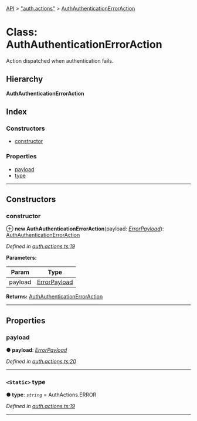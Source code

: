[API](../README.md) > ["auth.actions"](../modules/_auth_actions_.md) > [AuthAuthenticationErrorAction](../classes/_auth_actions_.authauthenticationerroraction.md)

# Class: AuthAuthenticationErrorAction

Action dispatched when authentication fails.

## Hierarchy

**AuthAuthenticationErrorAction**

## Index

### Constructors

* [constructor](_auth_actions_.authauthenticationerroraction.md#constructor)

### Properties

* [payload](_auth_actions_.authauthenticationerroraction.md#payload)
* [type](_auth_actions_.authauthenticationerroraction.md#type)

---

## Constructors

<a id="constructor"></a>

###  constructor

⊕ **new AuthAuthenticationErrorAction**(payload: *[ErrorPayload](../modules/_auth_actions_.md#errorpayload)*): [AuthAuthenticationErrorAction](_auth_actions_.authauthenticationerroraction.md)

*Defined in [auth.actions.ts:19](https://github.com/authumn/authumn-angular/blob/04acefe/projects/authumn-angular/src/auth/auth.actions.ts#L19)*

**Parameters:**

| Param | Type |
| ------ | ------ |
| payload | [ErrorPayload](../modules/_auth_actions_.md#errorpayload) | 

**Returns:** [AuthAuthenticationErrorAction](_auth_actions_.authauthenticationerroraction.md)

___

## Properties

<a id="payload"></a>

###  payload

**● payload**: *[ErrorPayload](../modules/_auth_actions_.md#errorpayload)*

*Defined in [auth.actions.ts:20](https://github.com/authumn/authumn-angular/blob/04acefe/projects/authumn-angular/src/auth/auth.actions.ts#L20)*

___
<a id="type"></a>

### `<Static>` type

**● type**: *`string`* =  AuthActions.ERROR

*Defined in [auth.actions.ts:19](https://github.com/authumn/authumn-angular/blob/04acefe/projects/authumn-angular/src/auth/auth.actions.ts#L19)*

___

